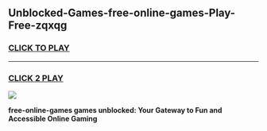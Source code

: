 
## Unblocked-Games-free-online-games-Play-Free-zqxqg
<h3>
<a href="https://premium76.site?title=free-online-games&ref=10A">CLICK TO PLAY</a></h3>
<hr>

<h3>
<a href="https://premium76.site?title=free-online-games&ref=10A">CLICK 2 PLAY</a>
  
</h3>

<a href="https://premium76.site?title=free-online-games&ref=10A"><img src="https://clearcache.store/games.png"></a>


**free-online-games games unblocked: Your Gateway to Fun and Accessible Online Gaming**
